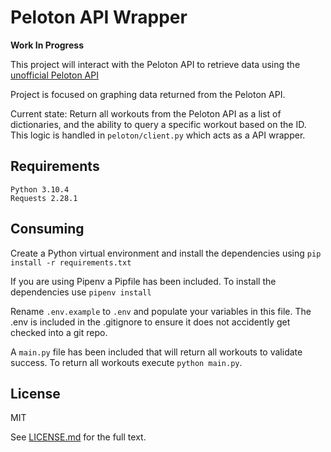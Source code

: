 # Peloton API Wrapper

**Work In Progress**

This project will interact with the Peloton API to retrieve data using the [unofficial Peloton API](https://app.swaggerhub.com/apis/DovOps/peloton-unofficial-api/0.3.0#/)

Project is focused on graphing data returned from the Peloton API.

Current state: Return all workouts from the Peloton API as a list of dictionaries, and the ability to query a specific workout based on the ID. This logic is handled in `peloton/client.py` which acts as a API wrapper.

## Requirements

```
Python 3.10.4
Requests 2.28.1
```

## Consuming

Create a Python virtual environment and install the dependencies using `pip install -r requirements.txt`

If you are using Pipenv a Pipfile has been included. To install the dependencies use `pipenv install`

Rename `.env.example` to `.env` and populate your variables in this file. The .env is included in the .gitignore to ensure it does not accidently get checked into a git repo.

A `main.py` file has been included that will return all workouts to validate success. To return all workouts execute `python main.py`.

## License

MIT

See [LICENSE.md](LICENSE.md) for the full text.

